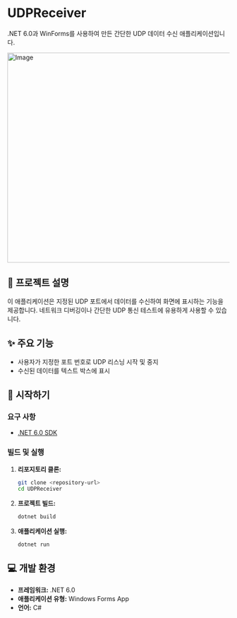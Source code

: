 # UDPReceiver

.NET 6.0과 WinForms를 사용하여 만든 간단한 UDP 데이터 수신 애플리케이션입니다.

<img width="792" height="475" alt="Image" src="https://github.com/user-attachments/assets/e93c0d67-cb52-48e8-8b1d-42a4f0ba1e80" />

## 📝 프로젝트 설명

이 애플리케이션은 지정된 UDP 포트에서 데이터를 수신하여 화면에 표시하는 기능을 제공합니다. 네트워크 디버깅이나 간단한 UDP 통신 테스트에 유용하게 사용할 수 있습니다.

## ✨ 주요 기능

-   사용자가 지정한 포트 번호로 UDP 리스닝 시작 및 중지
-   수신된 데이터를 텍스트 박스에 표시

## 🚀 시작하기

### 요구 사항

-   [.NET 6.0 SDK](https://dotnet.microsoft.com/download/dotnet/6.0)

### 빌드 및 실행

1.  **리포지토리 클론:**
    ```sh
    git clone <repository-url>
    cd UDPReceiver
    ```

2.  **프로젝트 빌드:**
    ```sh
    dotnet build
    ```

3.  **애플리케이션 실행:**
    ```sh
    dotnet run
    ```

## 💻 개발 환경

-   **프레임워크:** .NET 6.0
-   **애플리케이션 유형:** Windows Forms App
-   **언어:** C#
